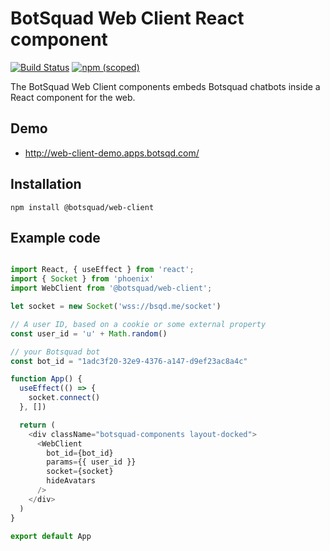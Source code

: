 # BotSquad Web Client React component

[![Build Status](https://travis-ci.org/botsquad/web-client.svg?branch=master)](https://travis-ci.org/botsquad/web-client)
[![npm (scoped)](https://img.shields.io/npm/v/@botsquad/web-client)](https://www.npmjs.com/package/@botsquad/web-client)

The BotSquad Web Client components embeds Botsquad chatbots inside a
React component for the web.


## Demo

 * http://web-client-demo.apps.botsqd.com/


## Installation

    npm install @botsquad/web-client


## Example code

```javascript

import React, { useEffect } from 'react';
import { Socket } from 'phoenix'
import WebClient from '@botsquad/web-client';

let socket = new Socket('wss://bsqd.me/socket')

// A user ID, based on a cookie or some external property
const user_id = 'u' + Math.random()

// your Botsquad bot
const bot_id = "1adc3f20-32e9-4376-a147-d9ef23ac8a4c"

function App() {
  useEffect(() => {
    socket.connect()
  }, [])

  return (
    <div className="botsquad-components layout-docked">
      <WebClient
        bot_id={bot_id}
        params={{ user_id }}
        socket={socket}
        hideAvatars
      />
    </div>
  )
}

export default App
```
